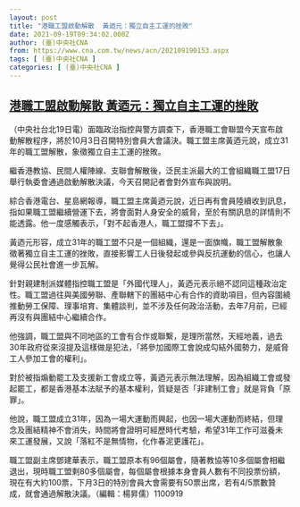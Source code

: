 ```yaml
---
layout: post
title: "港職工盟啟動解散  黃迺元：獨立自主工運的挫敗"
date: 2021-09-19T09:34:02.000Z
author: (臺)中央社CNA
from: https://www.cna.com.tw/news/acn/202109190153.aspx
tags: [ (臺)中央社CNA ]
categories: [ (臺)中央社CNA ]
---
```

<!--1632044042000-->
[港職工盟啟動解散  黃迺元：獨立自主工運的挫敗](https://www.cna.com.tw/news/acn/202109190153.aspx)
------

<div>
<div></div><div class="paragraph"><p>（中央社台北19日電）面臨政治指控與警方調查下，香港職工會聯盟今天宣布啟動解散程序，將於10月3日召開特別會員大會議決。職工盟主席黃迺元說，成立31年的職工盟解散，象徵獨立自主工運的挫敗。</p><p>繼香港教協、民間人權陣線、支聯會解散後，泛民主派最大的工會組織職工盟17日舉行執委會通過啟動解散決議，今天召開記者會對外宣布與說明。</p><p>綜合香港電台、星島網報導，職工盟主席黃迺元說，近日再有會員陸續收到訊息，指如果職工盟繼續營運下去，將會面對人身安全的威脅，至於有關訊息的詳情則不能透露。他一度感觸表示，「對不起香港人，職工盟撐不下去」。</p><p>黃迺元形容，成立31年的職工盟不只是一個組織，還是一面旗幟，職工盟解散象徵著獨立自主工運的挫敗，直接影響工人日後發起或參與反抗運動的信心，也讓人覺得公民社會進一步瓦解。</p><p>針對親建制派媒體指控職工盟是「外國代理人」，黃迺元表示絕不認同這種政治定性。職工盟過往與美國勞聯、產聯轄下的團結中心有合作的資助項目，但內容圍繞推動勞工保障、理事培育、集體談判，並不涉及任何政治活動，去年7月前，已經再沒有與團結中心繼續合作。</p><p>他強調，職工盟與不同地區的工會有合作或聯繫，是理所當然，天經地義，過去30年政府從來沒提及這樣做是犯法，「將參加國際工會說成勾結外國勢力，是威脅工人參加工會的權利」。</p><p>對於被指煽動罷工及支援新工會成立等，黃迺元表示無法理解，因為組織工會或發起罷工，都是香港基本法賦予的基本權利，質疑是否「非建制工會」就是背負「原罪」。</p><p>他說，職工盟成立31年，因為一場大運動而興起，也因一場大運動而終結，但理念及團結精神不會消失，時間將會證明可經歷時代考驗，希望31年工作可滋養未來工運發展，又說「落紅不是無情物，化作春泥更護花」。</p><p>職工盟副主席鄧建華表示，職工盟原本有96個屬會，隨著教協等10多個屬會相繼退出，現時職工盟剩80多個屬會，每個屬會根據本身會員人數有不同投票份額，現在有大約100票，下月3日的特別會員大會需要有50票出席，若有4/5票數贊成，就會通過解散決議。（編輯：楊昇儒）1100919</p><div class='media'>                                <div class='facebookMedia'>                                    <div class='fb-video' data-href='https://www.facebook.com/HKCTU/videos/1487737144914887' data-lazy='true' data-allowfullscreen='true'></div>                                </div>                            </div></div>
</div>
